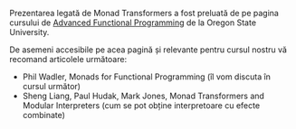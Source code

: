 Prezentarea legată de Monad Transformers a fost preluată de pe pagina cursului
de [Advanced Functional Programming](http://web.engr.oregonstate.edu/~walkiner/teaching/cs583-sp20/) de la Oregon State University.

De asemeni accesibile pe acea pagină și relevante pentru cursul nostru
vă recomand articolele următoare:

- Phil Wadler, Monads for Functional Programming
  (îl vom discuta în cursul următor)
- Sheng Liang, Paul Hudak, Mark Jones, Monad Transformers and Modular Interpreters
  (cum se pot obține interpretoare cu efecte combinate)

